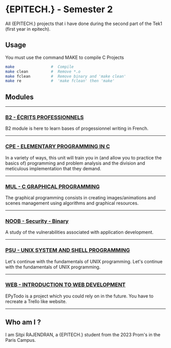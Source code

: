 # {EPITECH.} - Semester 2

All {EPITECH.} projects that i have done during the second part of the Tek1 (first year in epitech).

## Usage

You must use the command MAKE to compile C Projects

```bash
make                #  Compile
make clean          #  Remove *.o
make fclean         #  Remove binary and 'make clean'
make re             #  'make fclean' then 'make'
```

## Modules

-----
### [B2 - ÉCRITS PROFESSIONNELS](https://github.com/SitpiRajendran/epitech-semester2/tree/master/B2)
B2 module is here to learn bases of progessionnel writing in French.

-----
### [CPE - ELEMENTARY PROGRAMMING IN C](https://github.com/SitpiRajendran/epitech-semester2/tree/master/CPE)
In a variety of ways, this unit will train you in (and allow you to practice the basics of) programming and problem analysis and the division and meticulous implementation that they demand. 

-----
### [MUL - C GRAPHICAL PROGRAMMING](https://github.com/SitpiRajendran/epitech-semester2/tree/master/MUL)
The graphical programming consists in creating images/animations and scenes management using algorithms and graphical resources.

-----
### [NOOB -  Security - Binary](https://github.com/SitpiRajendran/epitech-semester2/tree/master/NOOB)
A study of the vulnerabilities associated with application development.

-----
### [PSU - UNIX SYSTEM AND SHELL PROGRAMMING](https://github.com/SitpiRajendran/epitech-semester2/tree/master/PSU)
Let's continue with the fundamentals of UNIX programming. Let's continue with the fundamentals of UNIX programming.

-----
### [WEB - INTRODUCTION TO WEB DEVELOPMENT](https://github.com/SitpiRajendran/epitech-semester2/tree/master/WEB)
EPyTodo is a project which you could rely on in the future. You have to recreate a Trello like website.

-----
## Who am I ?

I am Sitpi RAJENDRAN, a {EPITECH.} student from the 2023 Prom's in the Paris Campus.

